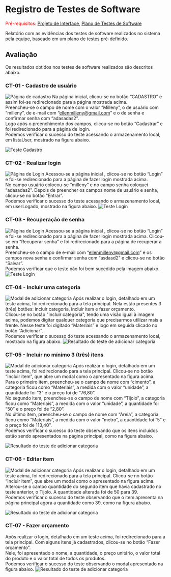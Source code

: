 # Registro de Testes de Software

<span style="color:red">Pré-requisitos: <a href="3-Projeto de Interface.md"> Projeto de Interface</a></span>, <a href="8-Plano de Testes de Software.md"> Plano de Testes de Software</a>

Relatório com as evidências dos testes de software realizados no sistema pela equipe, baseado em um plano de testes pré-definido.

## Avaliação

Os resultados obtidos nos testes de software realizados são descritos abaixo. 

### CT-01 - Cadastro de usuário
![Página de cadastro](../docs/img/telaCadastro.png)
Na página inicial, clicou-se no botão “CADASTRO” e assim foi-se redirecionado para a página mostrada acima. <br>
Preencheu-se o campo de nome com o valor “Milleny”, o de usuário com “milleny”, de e-mail com “ellenmilleny@gmail.com” e o de senha e confirmar senha com “adasadas2”. <br>
Logo após o preenchimento dos campos, clicou-se no botão “Cadastrar” e foi redirecionado para a página de login. <br>
Podemos verificar o sucesso do teste acessando o armazenamento local, em listaUser, mostrado na figura abaixo.

![Teste Cadastro](../docs/img/testeCadastro.png)


### CT-02 - Realizar login
![Página de Login](../docs/img/telaLogin.png)
Acessou-se a página inicial , clicou-se no botão “Login” e foi-se redirecionado para a página de fazer login mostrada acima. <br>
No campo usuário colocou-se “milleny” e no campo senha coloquei “adasadas2”. Depois de preencher os campos nome de usuário e senha, clicou-se no botão “Entrar”. <br>
Podemos verificar o sucesso do teste acessando o armazenamento local, em userLogado, mostrado na figura abaixo.
![Teste Login](../docs/img/testeLogin.png)

### CT-03 - Recuperação de senha
![Página de Login](../docs/img/telaRecSenha.png)
Acessou-se a página inicial , clicou-se no botão “Login” e foi-se redirecionado para a página de fazer login mostrada acima. Clicou-se em “Recuperar senha” e foi redirecionado para a página de recuperar a senha. <br>
Preencheu-se o campo de e-mail com “ellenmilleny@gmail.com” e os campos nova senha e confirmar senha com “asdasd2” e clicou-se no botão “Salvar”. <br>
Podemos verificar que o teste não foi bem sucedido pela imagem abaixo.
![Teste Login](../docs/img/testeRecSenha.png)


### CT-04 - Incluir uma categoria
![Modal de adicionar categoria](../docs/img/telaOrcamento-categoria.png)
Após realizar o login, detalhado em um teste acima, foi redirecionado para a tela principal. Nela estão presentes 3 (três) botões: incluir categoria, incluir item e fazer orçamento. <br>
Clicou-se no botão "incluir categoria", tendo uma visão igual à imagem acima, podemos digitar qualquer categoria que precisarmos utilizar mais a frente. Nesse teste foi digitado “Materiais” e logo em seguida clicado no botão “Adicionar”. <br>
Podemos verificar o sucesso do teste acessando o armazenamento local, mostrado na figura abaixo.
![Resultado do teste de adicionar categoria](../docs/img/testeCategoria.png)

### CT-05 - Incluir no mínimo 3 (três) itens
![Modal de adicionar categoria](../docs/img/telaOrcamento-incluirItem.png)
Após realizar o login, detalhado em um teste acima, foi redirecionado para a tela principal. Clicou-se no botão “Incluir item”, que abre um modal como o apresentado na figura acima. <br>
Para o primeiro item, preencheu-se o campo de nome com “cimento”, a categoria ficou como “Materiais”, a medida com o valor “unidade”, a quantidade foi “3” e o preço foi de “76,80”. <br>
No segundo item, preencheu-se o campo de nome com “Tijolo”, a categoria ficou como “Materiais”, a medida com o valor “unidade”, a quantidade foi “50” e o preço foi de “2,80”. <br>
No último item, preencheu-se o campo de nome com “Areia”, a categoria ficou como “Materiais”, a medida com o valor “metro”, a quantidade foi “5” e o preço foi de 113,40”. <br>
Podemos verificar o sucesso do teste observando que os itens incluídos estão sendo apresentados na página principal, como na figura abaixo.

![Resultado do teste de adicionar categoria](../docs/img/testeIncluirItem.png)

### CT-06 - Editar item
![Modal de adicionar categoria](../docs/img/telaOrcamento-editarItem.png)
Após realizar o login, detalhado em um teste acima, foi redirecionado para a tela principal. Clicou-se no botão “Incluir item”, que abre um modal como o apresentado na figura acima. <br>
Alterou-se o campo quantidade do segundo item que havia cadastrado no teste anterior, o Tijolo. A quantidade alterada foi de 50 para 39. <br>
Podemos verificar o sucesso do teste observando que o item apresenta na página principal agora a quantidade como 39, como na figura abaixo.

![Resultado do teste de adicionar categoria](../docs/img/testeEditarItem.png)

### CT-07 - Fazer orçamento
Após realizar o login, detalhado em um teste acima, foi redirecionado para a tela principal. Com alguns itens já cadastrados, clicou-se no botão “Fazer orçamento”. <br>
Nele, foi apresentado o nome, a quantidade, o preço unitário, o valor total do produto e o valor total de todos os produtos. <br>
Podemos verificar o sucesso do teste observando o modal apresentado na figura abaixo.
![Resultado do teste de adicionar categoria](../docs/img/testeOrcamento.png)
